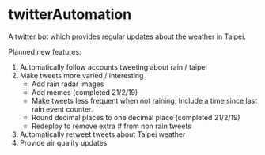 # twitterAutomation

A twitter bot which provides regular updates about the weather in Taipei.

Planned new features: 

1. Automatically follow accounts tweeting about rain / taipei
2. Make tweets more varied / interesting 
    - Add rain radar images
    - Add memes (completed 21/2/19)
    - Make tweets less frequent when not raining. Include a time since last rain event counter. 
    - Round decimal places to one decimal place (completed 21/2/19)
    - Redeploy to remove extra # from non rain tweets
3. Automatically retweet tweets about Taipei weather
4. Provide air quality updates 
